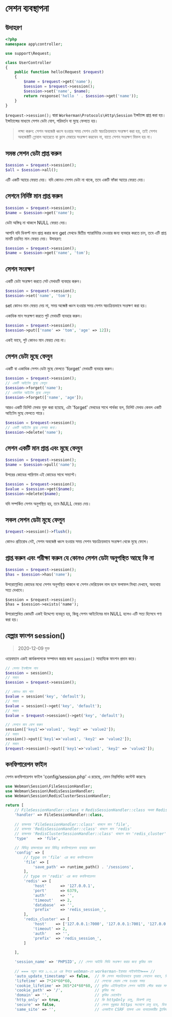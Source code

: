 # সেশন ব্যবস্থাপনা

## উদাহরণ
```php
<?php
namespace app\controller;

use support\Request;

class UserController
{
    public function hello(Request $request)
    {
        $name = $request->get('name');
        $session = $request->session();
        $session->set('name', $name);
        return response('hello ' . $session->get('name'));
    }
}
```

`$request->session();` দ্বারা `Workerman\Protocols\Http\Session` ইন্সট্যান্স প্রাপ্ত করা হয়। ইন্সট্যান্সের মাধ্যমে সেশন ডেটা যোগ, পরিবর্তন বা মুছে ফেলতে হয়।

> লক্ষ্য করুন: সেশন অবজেক্ট ধ্বংস হওয়ার সময় সেশন ডেটা স্বয়ংক্রিয়ভাবে সংরক্ষণ করা হয়, তাই সেশন অবজেক্টটি গ্লোবাল অ্যারেতে বা ক্লাস মেম্বারে সংরক্ষণ করবেন না, যাতে সেশন সংরক্ষণ বিফল হয় না।

## সমস্ত সেশন ডেটা প্রাপ্ত করুন
```php
$session = $request->session();
$all = $session->all();
```
এটি একটি অ্যারে ফেরত দেয়। যদি কোনও সেশন ডেটা না থাকে, তবে একটি ফাঁকা অ্যারে ফেরত দেয়।

## সেশনে নির্দিষ্ট মান প্রাপ্ত করুন
```php
$session = $request->session();
$name = $session->get('name');
```
ডেটা অস্তিত্ব না থাকলে NULL ফেরত দেয়।

আপনি যদি ডিফল্ট মান প্রাপ্ত করার জন্য get মেথডে দ্বিতীয় প্যারামিটার দেওয়ার জন্য ব্যবহার করতে চান, তবে এটি প্রাপ্ত মানটি চয়নিত মান ফেরত দেয়। উদাহরণ:
```php
$session = $request->session();
$name = $session->get('name', 'tom');
```

## সেশন সংরক্ষণ
একটি ডেটা সংরক্ষণ করতে সেট মেথডটি ব্যবহার করুন।
```php
$session = $request->session();
$session->set('name', 'tom');
```
set কোনও মান ফেরত দেয় না, সময় অব্জেক্ট ধ্বংস হওয়ার সময় সেশন স্বয়ংক্রিয়ভাবে সংরক্ষণ করা হয়।

একাধিক মান সংরক্ষণ করতে পুট মেথডটি ব্যবহার করুন।
```php
$session = $request->session();
$session->put(['name' => 'tom', 'age' => 12]);
```
একই ভাবে, পুট কোনও মান ফেরত দেয় না।

## সেশন ডেটা মুছে ফেলুন
একটি বা একাধিক সেশন ডেটা মুছে ফেলতে 'forget' মেথডটি ব্যবহার করুন।
```php
$session = $request->session();
// একটি আইটেম মুছে ফেলুন
$session->forget('name');
// একাধিক আইটেম মুছে ফেলুন
$session->forget(['name', 'age']);
```

আরও একটি ডিলিট মেথড যুক্ত করা হয়েছে, এটা 'forget' মেথডের সাথে পার্থক্য হল, ডিলিট মেথড কেবল একটি আইটেম মুছে ফেলতে পারে।
```php
$session = $request->session();
// একটি আইটেম মুছে ফেলার জন্য।
$session->delete('name');
```

## সেশন একটি মান প্রাপ্ত এবং মুছে ফেলুন
```php
$session = $request->session();
$name = $session->pull('name');
```
উপরের কোডের পারিণাম এই কোডের সাথে সম্যাপ্ট।
```php
$session = $request->session();
$value = $session->get($name);
$session->delete($name);
```
যদি সম্পর্কিত সেশন অনুপস্থিত হয়, তবে NULL ফেরত দেয়।

## সকল সেশন ডেটা মুছে ফেলুন
```php
$request->session()->flush();
```
কোনও প্রতিরোধ নেই, সেশন অবজেক্ট ধ্বংস হওয়ার সময় সেশন স্বয়ংক্রিয়ভাবে সংরক্ষণ থেকে মুছে ফেলে।

## প্রাপ্ত করুন এবং পরীক্ষা করুন যে কোনও সেশন ডেটা অনুপস্থিত আছে কি না
```php
$session = $request->session();
$has = $session->has('name');
```
উপরোল্লেখিত কোডের মধ্যে সেশন অনুপস্থিত থাকলে বা সেশন ভেরিয়েবল নাল হলে ফলাফল মিথ্যা দেখাবে, অন্যথায় সত্য দেখাবে।

```
$session = $request->session();
$has = $session->exists('name');
```
উপরোল্লেখিত কোডটি একই উদ্দেশ্যে ব্যবহৃত হয়, কিন্তু সেশন আইটেমের মান NULL হলেও এটি সত্য হিসেবে গণ্য করা হয়।

## হেল্পার ফাংশন session()
> 2020-12-09 যুক্ত

ওয়েবম্যান একই কার্যকলাপকে সম্পাদন করার জন্য `session()` সাহায্যিক ফাংশন প্রদান করে।

```php
// সেশন ইনস্ট্যান্স পান
$session = session();
// সমান
$session = $request->session();

// কোনও মান পান
$value = session('key', 'default');
// সমান
$value = session()->get('key', 'default');
// সমান
$value = $request->session()->get('key', 'default');

// সেশনে মান যোগ করুন
session(['key1'=>'value1', 'key2' => 'value2']);
// সমান
session()->put(['key1'=>'value1', 'key2' => 'value2']);
// সমান
$request->session()->put(['key1'=>'value1', 'key2' => 'value2']);
```

## কনফিগারেশন ফাইল
সেশন কনফিগারেশন ফাইল 'config/session.php' এ রয়েছে, যেমন নিম্নলিখিত কন্টেন্ট কারণেঃ
```php
use Webman\Session\FileSessionHandler;
use Webman\Session\RedisSessionHandler;
use Webman\Session\RedisClusterSessionHandler;

return [
    // FileSessionHandler::class বা RedisSessionHandler::class অথবা RedisClusterSessionHandler::class 
    'handler' => FileSessionHandler::class,
    
    // হ্যান্ডলার 'FileSessionHandler::class' থাকলে মান 'file',
    // হ্যান্ডলার 'RedisSessionHandler::class' থাকলে মান 'redis'
    // হ্যান্ডলার 'RedisClusterSessionHandler::class' থাকলে মান 'redis_cluster' অর্থাৎ রেডিস ক্লাস্টার
    'type'    => 'file',

    // বিভিন্ন হ্যান্ডলারের জন্য বিভিন্ন কনফিগারেশন ব্যবহার করুন
    'config' => [
        // type হল 'file' এর জন্য কনফিগারেশন
        'file' => [
            'save_path' => runtime_path() . '/sessions',
        ],
        // type হল 'redis' এর জন্য কনফিগারেশন
        'redis' => [
            'host'      => '127.0.0.1',
            'port'      => 6379,
            'auth'      => '',
            'timeout'   => 2,
            'database'  => '',
            'prefix'    => 'redis_session_',
        ],
        'redis_cluster' => [
            'host'    => ['127.0.0.1:7000', '127.0.0.1:7001', '127.0.0.1:7001'],
            'timeout' => 2,
            'auth'    => '',
            'prefix'  => 'redis_session_',
        ]
        
    ],

    'session_name' => 'PHPSID', // সেশন আইডি সিডি সংরক্ষণ করার জন্য কুকির নাম
    
    // === নতুন করে ১.৩.১৪ এর উপরে webman-তে workerman-ইয়াবার লাইফটাইম=== //
    'auto_update_timestamp' => false,  // কি সেশন স্বয়ংক্রিয়ভাবে পুনরায় লেনদেন করবে, ডিফল্ট অফ
    'lifetime' => 7*24*60*60,          // সেশনের মেয়াদ শেষ হওয়ার সময়
    'cookie_lifetime' => 365*24*60*60, // কুকির এইডিল্যাইফে সেশন আইডি স্টোর করার সময়
    'cookie_path' => '/',              // কুকির পথ
    'domain' => '',                    // কুকির ডোমেইন
    'http_only' => true,               // কি httpOnly চালু, ডিফল্ট চালু
    'secure' => false,                 // সেশন শুধুমাত্র https সংযোগে চালু হবে, ডিফল্ট বন্ধ
    'same_site' => '',                 // এনকাইনা CSRF হামলা এবং ব্যবহারকারীর ট্র্যাকিংের মধ্যে দুর্দান্ত করা জন্য, উপলভ্য মান
